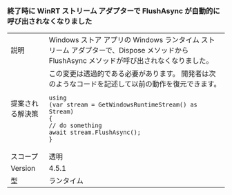 ### <a name="winrt-stream-adapters-no-long-call-flushasync-automatically-on-close"></a>終了時に WinRT ストリーム アダプターで FlushAsync が自動的に呼び出されなくなりました

|   |   |
|---|---|
|説明|Windows ストア アプリの Windows ランタイム ストリーム アダプターで、Dispose メソッドから FlushAsync メソッドが呼び出されなくなりました。|
|提案される解決策|この変更は透過的である必要があります。 開発者は次のようなコードを記述して以前の動作を復元できます。<pre><code class="language-csharp">using (var stream = GetWindowsRuntimeStream() as Stream)&#13;&#10;{&#13;&#10;// do something&#13;&#10;await stream.FlushAsync();&#13;&#10;}&#13;&#10;</code></pre>|
|スコープ|透明|
|Version|4.5.1|
|型|ランタイム|

